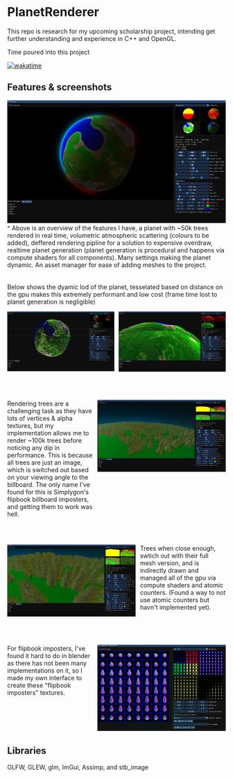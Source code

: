 # PlanetRenderer
This repo is research for my upcoming scholarship project, intending get further understanding and experience in C++ and OpenGL.

Time poured into this project

[![wakatime](https://wakatime.com/badge/user/c2914490-a1ff-469e-9751-c6f7f416b31c/project/9affd918-ef81-4f90-a4c2-6aed6d2c2766.svg)](https://wakatime.com/badge/user/c2914490-a1ff-469e-9751-c6f7f416b31c/project/9affd918-ef81-4f90-a4c2-6aed6d2c2766)

## Features & screenshots
![atmosphere](images/atmosphere.png)
^ Above is an overview of the features I have, a planet with ~50k trees rendered in real time, volumetric atmospheric scattering (colours to be added), deffered rendering pipline for a solution to expensive overdraw, realtime planet generation (planet generation is procedural and happens via compute shaders for all components). Many settings making the planet dynamic. An asset manager for ease of adding meshes to the project.
<br><br><br>
Below shows the dyamic lod of the planet, tesselated based on distance on the gpu makes this extremely performant and low cost (frame time lost to planet generation is negligible)
<div style="display: flex; justify-content: space-between;">
    <div style="margin-right: 10px;">
        <img src="images/low-lod.png" alt="Low LOD" style="max-width: 100%; height: auto;">
    </div>
    <div>
        <img src="images/high-lod.png" alt="High LOD" style="max-width: 100%; height: auto;">
    </div>
</div>

<br><br>

<div style="display: flex; justify-content: space-between;">
    <div style="width: 40%; margin-right: 10px;">
        Rendering trees are a challenging task as they have lots of vertices & alpha textures, but my implementation allows me to render ~100k trees before noticing any dip in performance. This is because all trees are just an image, which is switched out based on your viewing angle to the billboard. The only name I've found for this is Simplygon's flipbook billboard imposters, and getting them to work was hell.
    </div>
    <div style="width: 60%;">
        <img src="images/imposters.png" alt="atmosphere" style="max-width: 100%; height: auto;">
    </div>
</div>

<br><br>

<div style="display: flex; justify-content: space-between;">
    <div style="width: 60%; margin-right: 10px;">
        <img src="images/tree-lod.png" alt="atmosphere" style="max-width: 100%; height: auto;">
    </div>
    <div style="width: 40%;">
        Trees when close enough, swtich out with their full mesh version, and is indirectly drawn and managed all of the gpu via compute shaders and atomic counters. (Found a way to not use atomic counters but havn't implemented yet).
    </div>
</div>

<br><br>

<div style="display: flex; justify-content: space-between;">
    <div style="width: 40%; margin-right: 10px;">
        For flipbook imposters, I've found it hard to do in blender as there has not been many implementations on it, so I made my own interface to create these "flipbook imposters" textures.
    </div>
    <div style="width: 60%;">
        <img src="images/billboard-gen.png" alt="atmosphere" style="max-width: 100%; height: auto;">
    </div>
</div>





## Libraries
GLFW, GLEW, glm, ImGui, Assimp, and stb_image